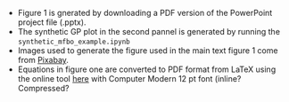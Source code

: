 - Figure 1 is gnerated by downloading a PDF version of the PowerPoint project file (.pptx). 
- The synthetic GP plot in the second pannel is generated by running the `synthetic_mfbo_example.ipynb` 
- Images used to generate the figure used in the main text figure 1 come from [Pixabay](https://pixabay.com/). 
- Equations in figure one are converted to PDF format from LaTeX using the online tool [here](https://latex.codecogs.com/eqneditor/editor.php) with Computer Modern 12 pt font (inline? Compressed?

